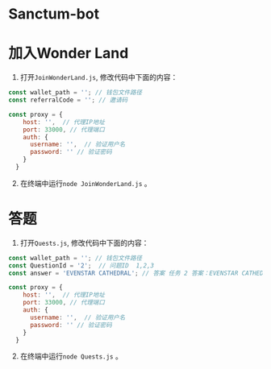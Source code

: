 # Sanctum-bot

# 加入Wonder Land

1. 打开`JoinWonderLand.js`, 修改代码中下面的内容：
``` javascript
const wallet_path = ''; // 钱包文件路径
const referralCode = ''; // 邀请码

const proxy = {
    host: '',  // 代理IP地址
    port: 33000, // 代理端口
    auth: {
      username: '',  // 验证用户名
      password: '' // 验证密码
    }
  }
```
2. 在终端中运行`node JoinWonderLand.js` 。


# 答题

1. 打开`Quests.js`, 修改代码中下面的内容：
``` javascript
const wallet_path = ''; // 钱包文件路径
const QuestionId = '2';  // 问题ID  1,2,3
const answer = 'EVENSTAR CATHEDRAL'; // 答案 任务 2 答案：EVENSTAR CATHEDRAL，任务3的答案是：GLOAMTIDE

const proxy = {
    host: '',  // 代理IP地址
    port: 33000, // 代理端口
    auth: {
      username: '',  // 验证用户名
      password: '' // 验证密码
    }
  }
```
2. 在终端中运行`node Quests.js` 。

